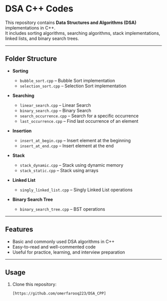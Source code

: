 # DSA C++ Codes

This repository contains **Data Structures and Algorithms (DSA)** implementations in C++.  
It includes sorting algorithms, searching algorithms, stack implementations, linked lists, and binary search trees.

---

## Folder Structure

- **Sorting**
  - `bubble_sort.cpp` – Bubble Sort implementation
  - `selection_sort.cpp` – Selection Sort implementation

- **Searching**
  - `linear_search.cpp` – Linear Search
  - `binary_search.cpp` – Binary Search
  - `search_occurrence.cpp` – Search for a specific occurrence
  - `last_occurrence.cpp` – Find last occurrence of an element

- **Insertion**
  - `insert_at_begin.cpp` – Insert element at the beginning
  - `insert_at_end.cpp` – Insert element at the end

- **Stack**
  - `stack_dynamic.cpp` – Stack using dynamic memory
  - `stack_static.cpp` – Stack using arrays

- **Linked List**
  - `singly_linked_list.cpp` – Singly Linked List operations

- **Binary Search Tree**
  - `binary_search_tree.cpp` – BST operations

---

## Features

- Basic and commonly used DSA algorithms in C++
- Easy-to-read and well-commented code
- Useful for practice, learning, and interview preparation

---

## Usage

1. Clone this repository:
   ```bash
   [https://github.com/omerfarooq223/DSA_CPP]
